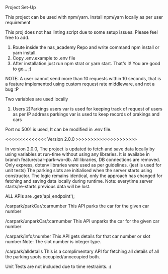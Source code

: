 Project Set-Up

This project can be used with npm/yarn.
Install npm/yarn locally as per user requirement

This proj does not has linting script due to some setup issues. Please feel free to add.
1. Route inside the nas_academy Repo and write command npm install or yarn install.
2. Copy .env.example to .env file
3. After installation just run npm strat or yarn start. That's it! You are good to go... ;)

NOTE: A user cannot send more than 10 requests within 10 seconds, that is a feature implemented using custom request rate middleware, and not a bug :P

Two variables are used locally
1) Users 2)Parkings
users var is used for keeping track of request of users as per IP address
parkings var is used to keep records of prakings and cars

Port no 5001 is used, It can be modified in .env file.

<<<<<<<<<<<<<< Version 2.0.0 >>>>>>>>>>>>>>>>>>>>>

In version 2.0.0,
The project is updated to fetch and save data locally by using variables at run-time without using any libraries.
It is availabe in branch feature/car-park-wo-db.
All libraries, DB connections are removed.
Only express, dotenv libraries were used as per guidelines. (jest is used for unit tests)
The parking slots are initialised when the server starts using constructor.
The logic remains identical, only the approach has changed for fetching and saving data locally during runtime.
Note: everytime server starts/re-starts previous data will be lost.

ALL APIs are .get('api_endpoint');

/carpark/parkCar/:carnumber
This API parks the car for the given car number

/carpark/unparkCar/:carnumber
This API unparks the car for the given car number

/carpark/info/:number
This API gets details for that car number or slot number
Note: The slot number is integer type.

/carpark/alldetails
This is a complimentary API for fetching all details of all the parking spots occupied/unoccupied both.

Unit Tests are not included due to time restraints. :(
